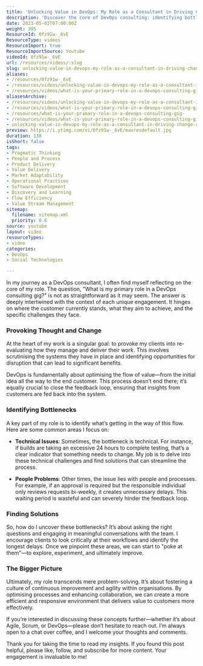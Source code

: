 ```yaml
---
title: 'Unlocking Value in DevOps: My Role as a Consultant in Driving Change and Overcoming Bottlenecks'
description: 'Discover the core of DevOps consulting: identifying bottlenecks, optimising workflows, and fostering a culture of continuous improvement. Join the conversation!'
date: 2023-05-02T07:00:00Z
weight: 395
ResourceId: 0fz91w-_6vE
ResourceType: videos
ResourceImport: true
ResourceImportSource: Youtube
videoId: 0fz91w-_6vE
url: /resources/videos/:slug
slug: unlocking-value-in-devops-my-role-as-a-consultant-in-driving-change-and-overcoming-bottlenecks
aliases:
- /resources/0fz91w-_6vE
- /resources/videos/unlocking-value-in-devops-my-role-as-a-consultant-in-driving-change-and-overcoming-bottlenecks
- /resources/videos/what-is-your-primary-role-in-a-devops-consulting-gig
aliasesArchive:
- /resources/videos/unlocking-value-in-devops-my-role-as-a-consultant-in-driving-change-and-overcoming-bottlenecks
- /resources/videos/what-is-your-primary-role-in-a-devops-consulting-gig-
- /resources/what-is-your-primary-role-in-a-devops-consulting-gig-
- /resources/videos/what-is-your-primary-role-in-a-devops-consulting-gig
- unlocking-value-in-devops-my-role-as-a-consultant-in-driving-change-and-overcoming-bottlenecks
preview: https://i.ytimg.com/vi/0fz91w-_6vE/maxresdefault.jpg
duration: 138
isShort: false
tags:
- Pragmatic Thinking
- People and Process
- Product Delivery
- Value Delivery
- Market Adaptability
- Operational Practices
- Software Development
- Discovery and Learning
- Flow Efficiency
- Value Stream Management
sitemap:
  filename: sitemap.xml
  priority: 0.6
source: youtube
layout: video
resourceTypes:
- video
categories:
- DevOps
- Social Technologies

---
```

In my journey as a DevOps consultant, I often find myself reflecting on the core of my role. The question, "What is my primary role in a DevOps consulting gig?" is not as straightforward as it may seem. The answer is deeply intertwined with the context of each unique engagement. It hinges on where the customer currently stands, what they aim to achieve, and the specific challenges they face.

### Provoking Thought and Change

At the heart of my work is a singular goal: to provoke my clients into re-evaluating how they manage and deliver their work. This involves scrutinising the systems they have in place and identifying opportunities for disruption that can lead to significant benefits. 

DevOps is fundamentally about optimising the flow of value—from the initial idea all the way to the end customer. This process doesn’t end there; it’s equally crucial to close the feedback loop, ensuring that insights from customers are fed back into the system. 

### Identifying Bottlenecks

A key part of my role is to identify what’s getting in the way of this flow. Here are some common areas I focus on:

- **Technical Issues**: Sometimes, the bottleneck is technical. For instance, if builds are taking an excessive 24 hours to complete testing, that’s a clear indicator that something needs to change. My job is to delve into these technical challenges and find solutions that can streamline the process.

- **People Problems**: Other times, the issue lies with people and processes. For example, if an approval is required but the responsible individual only reviews requests bi-weekly, it creates unnecessary delays. This waiting period is wasteful and can severely hinder the feedback loop. 

### Finding Solutions

So, how do I uncover these bottlenecks? It’s about asking the right questions and engaging in meaningful conversations with the team. I encourage clients to look critically at their workflows and identify the longest delays. Once we pinpoint these areas, we can start to "poke at them"—to explore, experiment, and ultimately improve.

### The Bigger Picture

Ultimately, my role transcends mere problem-solving. It’s about fostering a culture of continuous improvement and agility within organisations. By optimising processes and enhancing collaboration, we can create a more efficient and responsive environment that delivers value to customers more effectively.

If you’re interested in discussing these concepts further—whether it’s about Agile, Scrum, or DevOps—please don’t hesitate to reach out. I’m always open to a chat over coffee, and I welcome your thoughts and comments. 

Thank you for taking the time to read my insights. If you found this post helpful, please like, follow, and subscribe for more content. Your engagement is invaluable to me!

